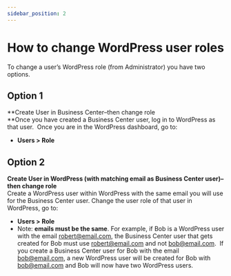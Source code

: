 ```yaml
---
sidebar_position: 2
---
```


# How to change WordPress user roles
To change a user’s WordPress role (from Administrator) you have two options.

## Option 1

**Create User in Business Center–then change role  
**Once you have created a Business Center user, log in to WordPress as that user.  Once you are in the WordPress dashboard, go to:

*   **Users > Role**

## Option 2

**Create User in WordPress (with matching email as Business Center user)–then change role**  
Create a WordPress user within WordPress with the same email you will use for the Business Center user. Change the user role of that user in WordPress, go to:

*   **Users > Role**
*   Note: **emails must be the same**. For example, if Bob is a WordPress user with the email robert@email.com, the Business Center user that gets created for Bob must use robert@email.com and not bob@email.com.  If you create a Business Center user for Bob with the email bob@email.com, a new WordPress user will be created for Bob with bob@email.com and Bob will now have two WordPress users.